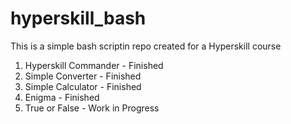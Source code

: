 # hyperskill_bash

This is a simple bash scriptin repo created for a Hyperskill course

1. Hyperskill Commander - Finished
2. Simple Converter - Finished
3. Simple Calculator - Finished
4. Enigma - Finished
5. True or False - Work in Progress
